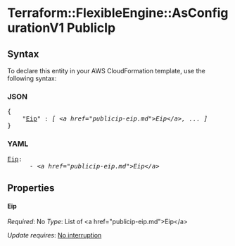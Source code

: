 # Terraform::FlexibleEngine::AsConfigurationV1 PublicIp

## Syntax

To declare this entity in your AWS CloudFormation template, use the following syntax:

### JSON

<pre>
{
    "<a href="#eip" title="Eip">Eip</a>" : <i>[ &lt;a href=&#34;publicip-eip.md&#34;&gt;Eip&lt;/a&gt;, ... ]</i>
}
</pre>

### YAML

<pre>
<a href="#eip" title="Eip">Eip</a>: <i>
      - &lt;a href=&#34;publicip-eip.md&#34;&gt;Eip&lt;/a&gt;</i>
</pre>

## Properties

#### Eip

_Required_: No
_Type_: List of &lt;a href=&#34;publicip-eip.md&#34;&gt;Eip&lt;/a&gt;

_Update requires_: [No interruption](https://docs.aws.amazon.com/AWSCloudFormation/latest/UserGuide/using-cfn-updating-stacks-update-behaviors.html#update-no-interrupt)


